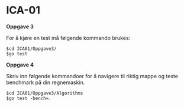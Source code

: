 # ICA-01

**Oppgave 3**

For å kjøre en test må følgende kommando brukes:

```
$cd ICA01/Oppgave3/
$go test
```

**Oppgave 4**

Skriv inn følgende kommandoer for å navigere til riktig mappe og teste benchmark på din regnemaskin.

```
$cd ICA01/Oppgave3/Algorithms
$go test -bench=.
```
